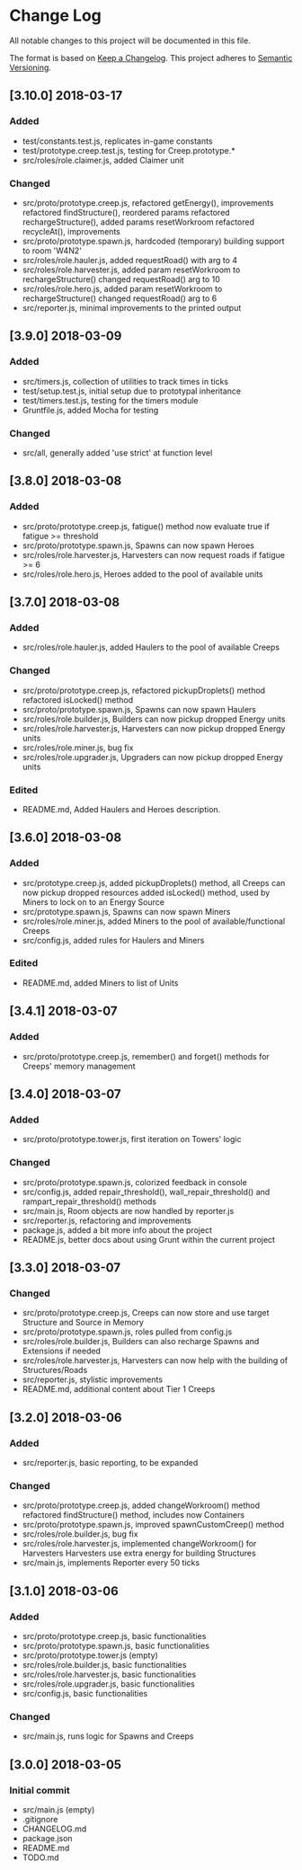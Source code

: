 # Change Log
All notable changes to this project will be documented in this file.

The format is based on [Keep a Changelog](http://keepachangelog.com/).
This project adheres to [Semantic Versioning](http://semver.org/).

## [3.10.0] 2018-03-17
### Added
- test/constants.test.js, replicates in-game constants
- test/prototype.creep.test.js, testing for Creep.prototype.*
- src/roles/role.claimer.js, added Claimer unit

### Changed
- src/proto/prototype.creep.js, refactored getEnergy(), improvements
                                refactored findStructure(), reordered params
                                refactored rechargeStructure(), added params resetWorkroom
                                refactored recycleAt(), improvements
- src/proto/prototype.spawn.js, hardcoded (temporary) building support to room 'W4N2'
- src/roles/role.hauler.js, added requestRoad() with arg to 4
- src/roles/role.harvester.js, added param resetWorkroom to rechargeStructure()
                               changed requestRoad() arg to 10
- src/roles/role.hero.js, added param resetWorkroom to rechargeStructure()
                          changed requestRoad() arg to 6
- src/reporter.js, minimal improvements to the printed output


## [3.9.0] 2018-03-09
### Added
- src/timers.js, collection of utilities to track times in ticks
- test/setup.test.js, initial setup due to prototypal inheritance
- test/timers.test.js, testing for the timers module
- Gruntfile.js, added Mocha for testing

### Changed
- src/all, generally added 'use strict' at function level

## [3.8.0] 2018-03-08
### Added
- src/proto/prototype.creep.js, fatigue() method now evaluate true if fatigue >= threshold
- src/proto/prototype.spawn.js, Spawns can now spawn Heroes
- src/roles/role.harvester.js, Harvesters can now request roads if fatigue >= 6
- src/roles/role.hero.js, Heroes added to the pool of available units

## [3.7.0] 2018-03-08
### Added
- src/roles/role.hauler.js, added Haulers to the pool of available Creeps

### Changed
- src/proto/prototype.creep.js, refactored pickupDroplets() method
                                refactored isLocked() method
- src/proto/prototype.spawn.js, Spawns can now spawn Haulers
- src/roles/role.builder.js, Builders can now pickup dropped Energy units
- src/roles/role.harvester.js, Harvesters can now pickup dropped Energy units
- src/roles/role.miner.js, bug fix
- src/roles/role.upgrader.js, Upgraders can now pickup dropped Energy units

### Edited
- README.md, Added Haulers and Heroes description.

## [3.6.0] 2018-03-08
### Added
- src/prototype.creep.js, added pickupDroplets() method, all Creeps can now pickup dropped resources
                          added isLocked() method, used by Miners to lock on to an Energy Source
- src/prototype.spawn.js, Spawns can now spawn Miners
- src/roles/role.miner.js, added Miners to the pool of available/functional Creeps
- src/config.js, added rules for Haulers and Miners

### Edited
- README.md, added Miners to list of Units

## [3.4.1] 2018-03-07
### Added
- src/proto/prototype.creep.js, remember() and forget() methods for Creeps' memory management

## [3.4.0] 2018-03-07
### Added
- src/proto/prototype.tower.js, first iteration on Towers' logic

### Changed
- src/proto/prototype.spawn.js, colorized feedback in console
- src/config.js, added repair_threshold(), wall_repair_threshold() and rampart_repair_threshold() methods
- src/main.js, Room objects are now handled by reporter.js
- src/reporter.js, refactoring and improvements
- package.js, added a bit more info about the project
- README.js, better docs about using Grunt within the current project

## [3.3.0] 2018-03-07
### Changed
- src/proto/prototype.creep.js, Creeps can now store and use target Structure and Source in Memory
- src/proto/prototype.spawn.js, roles pulled from config.js
- src/roles/role.builder.js, Builders can also recharge Spawns and Extensions if needed
- src/roles/role.harvester.js, Harvesters can now help with the building of Structures/Roads
- src/reporter.js, stylistic improvements
- README.md, additional content about Tier 1 Creeps

## [3.2.0] 2018-03-06
### Added
- src/reporter.js, basic reporting, to be expanded

### Changed
- src/proto/prototype.creep.js, added changeWorkroom() method
                                refactored findStructure() method, includes now Containers
- src/proto/prototype.spawn.js, improved spawnCustomCreep() method
- src/roles/role.builder.js, bug fix
- src/roles/role.harvester.js, implemented changeWorkroom() for Harvesters
                               Harvesters use extra energy for building Structures
- src/main.js, implements Reporter every 50 ticks

## [3.1.0] 2018-03-06
### Added
- src/proto/prototype.creep.js, basic functionalities
- src/proto/prototype.spawn.js, basic functionalities
- src/proto/prototype.tower.js (empty)
- src/roles/role.builder.js, basic functionalities
- src/roles/role.harvester.js, basic functionalities
- src/roles/role.upgrader.js, basic functionalities
- src/config.js, basic functionalities

### Changed
- src/main.js, runs logic for Spawns and Creeps

## [3.0.0] 2018-03-05
### Initial commit
- src/main.js (empty)
- .gitignore
- CHANGELOG.md
- package.json
- README.md
- TODO.md
